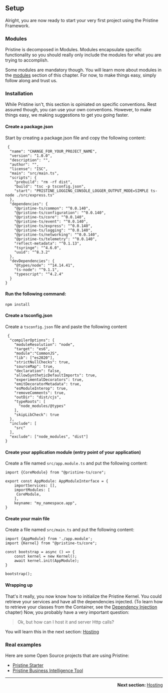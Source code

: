 Setup
------

Alright, you are now ready to start your very first project using the Pristine Framework.

### Modules
Pristine is decomposed in Modules. Modules encapsulate specific functionality so you should really only include the modules for what you are trying to accomplish.

Some modules are mandatory though. You will learn more about modules in the [modules](05.modules.md) section of this chapter. For now, to make things easy, simply follow along and trust us.

### Installation
While Pristine isn't, this section is opiniated on specific conventions. Rest assured though, you can use your own conventions. However, to make things easy, we making suggestions to get you going faster.

#### Create a package.json
Start by creating a package.json file and copy the following content:

```
 {
  "name": "CHANGE_FOR_YOUR_PROJECT_NAME",
  "version": "1.0.0",
  "description": "",
  "author": "",
  "license": "ISC",
  "main": "src/main.ts",
  "scripts": {
    "prebuild": "rm -rf dist",
    "build": "tsc -p tsconfig.json",
    "start": "PRISTINE_LOGGING_CONSOLE_LOGGER_OUTPUT_MODE=SIMPLE ts-node ./src/express.ts"
  },
  "dependencies": {
    "@pristine-ts/common": "^0.0.140",
    "@pristine-ts/configuration": "^0.0.140",
    "@pristine-ts/core": "^0.0.140",
    "@pristine-ts/event": "^0.0.140",
    "@pristine-ts/express": "^0.0.140",
    "@pristine-ts/logging": "^0.0.140",
    "@pristine-ts/networking": "^0.0.140",
    "@pristine-ts/telemetry": "^0.0.140",
    "reflect-metadata": "^0.1.13",
    "tsyringe": "^4.6.0",
    "uuid": "^8.3.2"
  },
  "devDependencies": {
    "@types/node": "^14.14.41",
    "ts-node": "^9.1.1",
    "typescript": "^4.2.4"
  }
}
```

#### Run the following command:

```
npm install
```

#### Create a tsconfig.json
Create a `tsconfig.json` file and paste the following content

```
 {
  "compilerOptions": {
    "moduleResolution": "node",
    "target": "es6",
    "module":"CommonJS",
    "lib": ["es2020"],
    "strictNullChecks": true,
    "sourceMap": true,
    "declaration": false,
    "allowSyntheticDefaultImports": true,
    "experimentalDecorators": true,
    "emitDecoratorMetadata": true,
    "esModuleInterop": true,
    "removeComments": true,
    "outDir": "dist/cjs",
    "typeRoots": [
      "node_modules/@types"
    ],
    "skipLibCheck": true
  },
  "include": [
    "src"
  ],
  "exclude": ["node_modules", "dist"]
}

```

#### Create your application module (entry point of your application)
Create a file named `src/app.module.ts` and put the following content:

```
import {CoreModule} from "@pristine-ts/core";

export const AppModule: AppModuleInterface = {
    importServices: [],
    importModules: [
     CoreModule,
    ],
    keyname: "my_namespace.app",
}
```

#### Create your main file
Create a file named `src/main.ts` and put the following content:

```
import {AppModule} from './app.module';
import {Kernel} from "@pristine-ts/core";

const bootstrap = async () => {
    const kernel = new Kernel();
    await kernel.init(AppModule);
}

bootstrap();
```

#### Wrapping up

That's it really, you now know how to initialize the Pristine Kernel. You could retrieve your services and have all the dependencies injected. (To learn how to retrieve your classes from the Container, see the [Dependency Injection](03.dependency-injection.md) chapter)
Now, you probably have a very important question:

> Ok, but how can I host it and server Http calls?

You will learn this in the next section: [Hosting](02.hosting.md)


### Real examples
Here are some Open Source projects that are using Pristine:
* [Pristine Starter](https://github.com/magieno/pristine-starter)
* [Pristine Business Intelligence Tool](https://github.com/magieno/pristine-business-intelligence-tool)


-----

<p align="right">
<strong>Next section: </strong> <a href="02.hosting.md">Hosting</a>
</p>